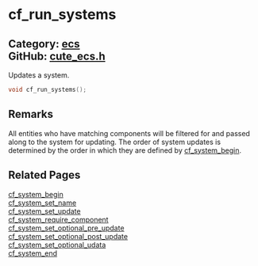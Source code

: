 [//]: # (This file is automatically generated by Cute Framework's docs parser.)
[//]: # (Do not edit this file by hand!)
[//]: # (See: https://github.com/RandyGaul/cute_framework/blob/master/samples/docs_parser.cpp)
[](../header.md ':include')

# cf_run_systems

Category: [ecs](/api_reference?id=ecs)  
GitHub: [cute_ecs.h](https://github.com/RandyGaul/cute_framework/blob/master/include/cute_ecs.h)  
---

Updates a system.

```cpp
void cf_run_systems();
```

## Remarks

All entities who have matching components will be filtered for and passed along to the system for updating. The order
of system updates is determined by the order in which they are defined by [cf_system_begin](/ecs/cf_system_begin.md).

## Related Pages

[cf_system_begin](/ecs/cf_system_begin.md)  
[cf_system_set_name](/ecs/cf_system_set_name.md)  
[cf_system_set_update](/ecs/cf_system_set_update.md)  
[cf_system_require_component](/ecs/cf_system_require_component.md)  
[cf_system_set_optional_pre_update](/ecs/cf_system_set_optional_pre_update.md)  
[cf_system_set_optional_post_update](/ecs/cf_system_set_optional_post_update.md)  
[cf_system_set_optional_udata](/ecs/cf_system_set_optional_udata.md)  
[cf_system_end](/ecs/cf_system_end.md)  
